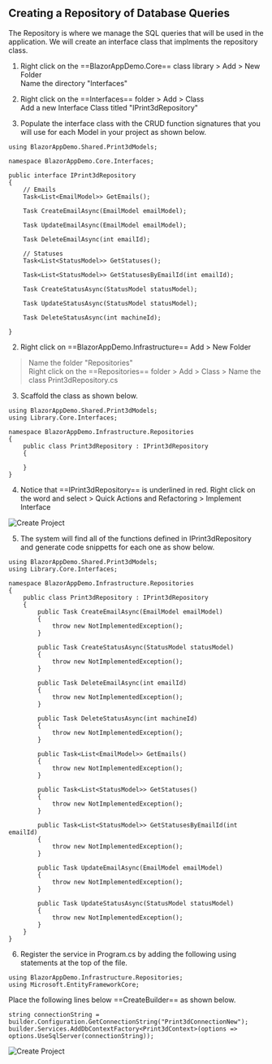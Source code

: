 ## Creating a Repository of Database Queries

The Repository is where we manage the SQL queries that will be used in the application. 
We will create an interface class that implments the repository class.

1. Right click on the ==BlazorAppDemo.Core== class library > Add > New Folder <br/>
Name the directory "Interfaces"

2. Right click on the ==Interfaces== folder > Add > Class<br/>
Add a new Interface Class titled "IPrint3dRepository"

3. Populate the interface class with the CRUD function signatures that you will use for each Model
in your project as shown below.

```
using BlazorAppDemo.Shared.Print3dModels;

namespace BlazorAppDemo.Core.Interfaces;

public interface IPrint3dRepository
{
    // Emails
    Task<List<EmailModel>> GetEmails();

    Task CreateEmailAsync(EmailModel emailModel);

    Task UpdateEmailAsync(EmailModel emailModel);

    Task DeleteEmailAsync(int emailId);

    // Statuses
    Task<List<StatusModel>> GetStatuses();

    Task<List<StatusModel>> GetStatusesByEmailId(int emailId);

    Task CreateStatusAsync(StatusModel statusModel);

    Task UpdateStatusAsync(StatusModel statusModel);

    Task DeleteStatusAsync(int machineId);

}
```
2. Right click on ==BlazorAppDemo.Infrastructure== Add > New Folder 
> Name the folder "Repositories" <br/>
Right click on the ==Repositories== folder > Add > Class > Name the
class Print3dRepository.cs

3. Scaffold the class as shown below.

```
using BlazorAppDemo.Shared.Print3dModels;
using Library.Core.Interfaces;

namespace BlazorAppDemo.Infrastructure.Repositories
{
    public class Print3dRepository : IPrint3dRepository
    {
       
    }
}
```

4. Notice that ==IPrint3dRepository== is underlined in red. Right click
on the word and select > Quick Actions and Refactoring > Implement Interface

![Create Project](/img/Repository/01RepositoryScaffold.png)

5. The system will find all of the functions defined in IPrint3dRepository
and generate code snippetts for each one as show below.

```
using BlazorAppDemo.Shared.Print3dModels;
using Library.Core.Interfaces;

namespace BlazorAppDemo.Infrastructure.Repositories
{
    public class Print3dRepository : IPrint3dRepository
    {
        public Task CreateEmailAsync(EmailModel emailModel)
        {
            throw new NotImplementedException();
        }

        public Task CreateStatusAsync(StatusModel statusModel)
        {
            throw new NotImplementedException();
        }

        public Task DeleteEmailAsync(int emailId)
        {
            throw new NotImplementedException();
        }

        public Task DeleteStatusAsync(int machineId)
        {
            throw new NotImplementedException();
        }

        public Task<List<EmailModel>> GetEmails()
        {
            throw new NotImplementedException();
        }

        public Task<List<StatusModel>> GetStatuses()
        {
            throw new NotImplementedException();
        }

        public Task<List<StatusModel>> GetStatusesByEmailId(int emailId)
        {
            throw new NotImplementedException();
        }

        public Task UpdateEmailAsync(EmailModel emailModel)
        {
            throw new NotImplementedException();
        }

        public Task UpdateStatusAsync(StatusModel statusModel)
        {
            throw new NotImplementedException();
        }
    }
}
```

6. Register the service in Program.cs by adding the following using
statements at the top of the file.
```
using BlazorAppDemo.Infrastructure.Repositories;
using Microsoft.EntityFrameworkCore;
```
Place the following lines below ==CreateBuilder== as shown below. <br/>

```
string connectionString = builder.Configuration.GetConnectionString("Print3dConnectionNew");
builder.Services.AddDbContextFactory<Print3dContext>(options => options.UseSqlServer(connectionString));
```
![Create Project](/img/Repository/02RegisterServiceInProgramCS.png)








